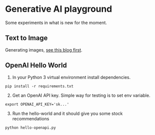 # Generative AI playground

Some experiments in what is new for the moment.

## Text to Image
Generating images, [see this blog first](https://rahulaga.medium.com/from-words-to-pictures-text-to-image-generation-8512b61002fa).


## OpenAI Hello World
1. In your Python 3 virtual environment install dependencies.
```
pip install -r requirements.txt
```

2. Get an OpenAI API key. Simple way for testing is to set env variable.
```
export OPENAI_API_KEY='sk...'
``` 

3. Run the hello-world and it should give you some stock recommendations
```
python hello-openapi.py
```

